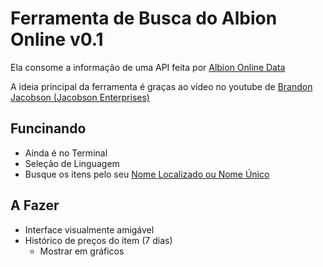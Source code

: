 # Ferramenta de Busca do Albion Online v0.1

Ela consome a informação de uma API feita por <a href="https://www.albion-online-data.com/api-info/api-info.html">Albion Online Data</a>

A ideia principal da ferramenta é graças ao vídeo no youtube de <a href="https://www.youtube.com/watch?v=0sU0IYOFbJk">Brandon Jacobson (Jacobson Enterprises)</a>

## Funcinando

- Ainda é no Terminal
- Seleção de Linguagem
- Busque os itens pelo seu <a href="https://github.com/ao-data/ao-bin-dumps/blob/master/formatted/items.txt">Nome Localizado ou Nome Único</a>

## A Fazer

- Interface visualmente amigável
- Histórico de preços do item (7 dias)
  - Mostrar em gráficos